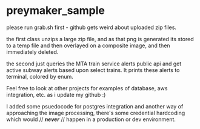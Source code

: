 # preymaker_sample

please run grab.sh first - github gets weird about uploaded zip files.

the first class unzips a large zip file, and as that png is generated its stored to a temp file and then overlayed on a composite image, and then immediately deleted.

the second just queries the MTA train service alerts public api and get active subway alerts based upon select trains. It prints these alerts to terminal, colored by enum.

Feel free to look at other projects for examples of database, aws integration, etc. as i update my github :)

I added some psuedocode for postgres integration and another way of approaching the image processing, there's some credential hardcoding which would // ***never*** // happen in a production or dev environment.
